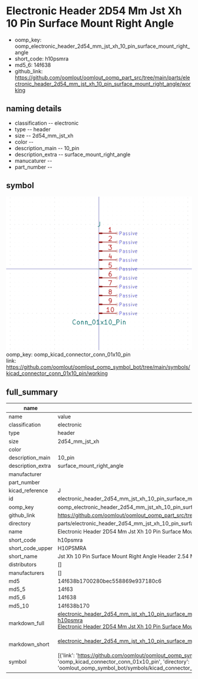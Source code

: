 # Electronic Header 2D54 Mm Jst Xh 10 Pin Surface Mount Right Angle

  
* oomp_key: oomp_electronic_header_2d54_mm_jst_xh_10_pin_surface_mount_right_angle 
* short_code: h10psmra
* md5_6: 14f638  
* github_link: https://github.com/oomlout/oomlout_oomp_part_src/tree/main/parts/electronic_header_2d54_mm_jst_xh_10_pin_surface_mount_right_angle/working  
## naming details
* classification -- electronic
* type -- header
* size -- 2d54_mm_jst_xh
* color -- 
* description_main -- 10_pin
* description_extra -- surface_mount_right_angle
* manucaturer -- 
* part_number -- 



## symbol

![](symbol/0/working/working_600.png)  
oomp_key: oomp_kicad_connector_conn_01x10_pin  
link: https://github.com/oomlout/oomlout_oomp_symbol_bot/tree/main/symbols/kicad_connector_conn_01x10_pin/working  


## full_summary
| name | value | 
| --- | --- | 
| name | value | 
| classification | electronic | 
| type | header | 
| size | 2d54_mm_jst_xh | 
| color |  | 
| description_main | 10_pin | 
| description_extra | surface_mount_right_angle | 
| manufacturer |  | 
| part_number |  | 
| kicad_reference | J | 
| id | electronic_header_2d54_mm_jst_xh_10_pin_surface_mount_right_angle | 
| oomp_key | oomp_electronic_header_2d54_mm_jst_xh_10_pin_surface_mount_right_angle | 
| github_link | https://github.com/oomlout/oomlout_oomp_part_src/tree/main/parts/electronic_header_2d54_mm_jst_xh_10_pin_surface_mount_right_angle/working | 
| directory | parts/electronic_header_2d54_mm_jst_xh_10_pin_surface_mount_right_angle | 
| name | Electronic Header 2D54 Mm Jst Xh 10 Pin Surface Mount Right Angle | 
| short_code | h10psmra | 
| short_code_upper | H10PSMRA | 
| short_name | Jst Xh 10 Pin Surface Mount Right Angle Header 2.54 Mm Pitch | 
| distributors | [] | 
| manufacturers | [] | 
| md5 | 14f638b1700280bec558869e937180c6 | 
| md5_5 | 14f63 | 
| md5_6 | 14f638 | 
| md5_10 | 14f638b170 | 
| markdown_full | [electronic_header_2d54_mm_jst_xh_10_pin_surface_mount_right_angle](https://github.com/oomlout/oomlout_oomp_part_src/tree/main/parts/electronic_header_2d54_mm_jst_xh_10_pin_surface_mount_right_angle/working)<br>[h10psmra](https://github.com/oomlout/oomlout_oomp_part_src/tree/main/parts/electronic_header_2d54_mm_jst_xh_10_pin_surface_mount_right_angle/working)<br>[Electronic Header 2D54 Mm Jst Xh 10 Pin Surface Mount Right Angle](https://github.com/oomlout/oomlout_oomp_part_src/tree/main/parts/electronic_header_2d54_mm_jst_xh_10_pin_surface_mount_right_angle/working)<br><br> | 
| markdown_short | [electronic_header_2d54_mm_jst_xh_10_pin_surface_mount_right_angle](https://github.com/oomlout/oomlout_oomp_part_src/tree/main/parts/electronic_header_2d54_mm_jst_xh_10_pin_surface_mount_right_angle/working)<br><br> | 
| symbol | [{'link': 'https://github.com/oomlout/oomlout_oomp_symbol_bot/tree/main/symbols/kicad_connector_conn_01x10_pin', 'oomp_key': 'oomp_kicad_connector_conn_01x10_pin', 'directory': 'oomlout_oomp_symbol_bot/symbols/kicad_connector_conn_01x10_pin//working/working.kicad_sym'}] | 

